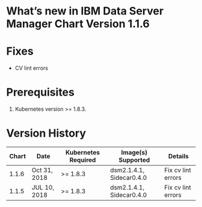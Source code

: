 # What’s new in IBM Data Server Manager Chart Version 1.1.6


# Fixes
* CV lint errors

# Prerequisites
1. Kubernetes version >= 1.8.3.

# Version History

| Chart | Date        | Kubernetes Required | Image(s) Supported         | Details                                                             |
| ----- | ----------- | ------------------- | -------------------------- | ------------------------------------------------------------------- | 
| 1.1.6 | Oct 31, 2018| >= 1.8.3            | dsm2.1.4.1, Sidecar0.4.0   | Fix cv lint errors |
| 1.1.5 | JUL 10, 2018| >= 1.8.3            | dsm2.1.4.1, Sidecar0.4.0   | Fix cv lint errors |
